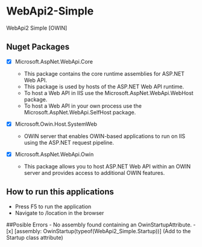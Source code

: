 # WebApi2-Simple
WebApi2 Simple [OWIN]

## Nuget Packages

- [x] Microsoft.AspNet.WebApi.Core
	- This package contains the core runtime assemblies for ASP.NET Web API. 
	- This package is used by hosts of the ASP.NET Web API runtime. 
	- To host a Web API in IIS use the Microsoft.AspNet.WebApi.WebHost package. 
	- To host a Web API in your own process use the Microsoft.AspNet.WebApi.SelfHost package.

- [x] Microsoft.Owin.Host.SystemWeb
	- OWIN server that enables OWIN-based applications to run on IIS using the ASP.NET request pipeline.

- [x] Microsoft.AspNet.WebApi.Owin
	- This package allows you to host ASP.NET Web API within an OWIN server and provides access to additional OWIN features.

## How to run this applications

- Press F5 to run the application
- Navigate to /location in the browser

##Posible Errors
	- No assembly found containing an OwinStartupAttribute.
		- [x] [assembly: OwinStartup(typeof(WebApi2_Simple.Startup))] (Add to the Startup class attribute)